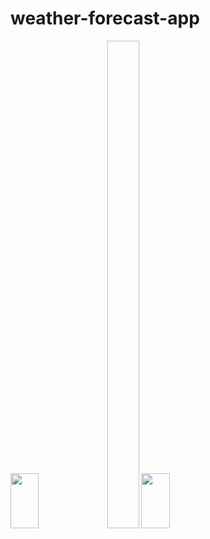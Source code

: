 
# weather-forecast-app
<div>
  <img src="https://github.com/denilsonpy/weather-forecast-app/blob/master/github/images/app-dark.jpg" width=30% height=15%>
  <img width=10% height=20%>
  <img src="https://github.com/denilsonpy/weather-forecast-app/blob/master/github/images/app-light.jpg" width=30% height=15%>
</div>
